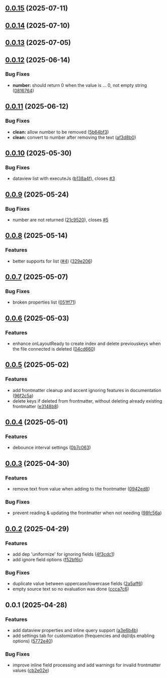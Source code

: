 ## [0.0.15](https://github.com/Mara-Li/obsidian-dataview-properties/compare/0.0.14...0.0.15) (2025-07-11)

## [0.0.14](https://github.com/Mara-Li/obsidian-dataview-properties/compare/0.0.13...0.0.14) (2025-07-10)

## [0.0.13](https://github.com/Mara-Li/obsidian-dataview-properties/compare/0.0.12...0.0.13) (2025-07-05)

## [0.0.12](https://github.com/Mara-Li/obsidian-dataview-properties/compare/0.0.11...0.0.12) (2025-06-14)
### Bug Fixes

* **number:** should return 0 when the value is ... 0, not empty string ([0816764](https://github.com/Mara-Li/obsidian-dataview-properties/commit/0816764cfe5329f6b34e1261e7ea5e90ddd754ab))

## [0.0.11](https://github.com/Mara-Li/obsidian-dataview-properties/compare/0.0.10...0.0.11) (2025-06-12)
### Bug Fixes

* **clean:** allow number to be removed ([5b64bf3](https://github.com/Mara-Li/obsidian-dataview-properties/commit/5b64bf3f0d1c2a7e8b899f15a4b12043d7483c3a))
* **clean:** convert to number after removing the text ([af3d8b0](https://github.com/Mara-Li/obsidian-dataview-properties/commit/af3d8b048a3f46ff8757c6d5553f19ea26913335))

## [0.0.10](https://github.com/Mara-Li/obsidian-dataview-properties/compare/0.0.9...0.0.10) (2025-05-30)
### Bug Fixes

* dataview list with executeJs ([b138a4f](https://github.com/Mara-Li/obsidian-dataview-properties/commit/b138a4f4fd726b13a7b879b648e4a303c161183a)), closes [#3](https://github.com/Mara-Li/obsidian-dataview-properties/issues/3)

## [0.0.9](https://github.com/Mara-Li/obsidian-dataview-properties/compare/0.0.8...0.0.9) (2025-05-24)
### Bug Fixes

* number are not returned ([21c9520](https://github.com/Mara-Li/obsidian-dataview-properties/commit/21c9520d4d4d4b55f86a44ed02f6ad58b71abedb)), closes [#5](https://github.com/Mara-Li/obsidian-dataview-properties/issues/5)

## [0.0.8](https://github.com/Mara-Li/obsidian-dataview-properties/compare/0.0.7...0.0.8) (2025-05-14)
### Features

* better supports for list ([#4](https://github.com/Mara-Li/obsidian-dataview-properties/issues/4)) ([329e206](https://github.com/Mara-Li/obsidian-dataview-properties/commit/329e20600a31993fde6295997f892c92c3cf918b))

## [0.0.7](https://github.com/Mara-Li/obsidian-dataview-properties/compare/0.0.6...0.0.7) (2025-05-07)
### Bug Fixes

* broken properties list ([051ff71](https://github.com/Mara-Li/obsidian-dataview-properties/commit/051ff715ea2af9adb80a6d3e1faa6c3be50d486e))

## [0.0.6](https://github.com/Mara-Li/obsidian-dataview-properties/compare/0.0.5...0.0.6) (2025-05-03)
### Features

* enhance onLayoutReady to create index and delete previouskeys when the file connected is deleted ([04cd660](https://github.com/Mara-Li/obsidian-dataview-properties/commit/04cd6609aaf740751f62150758c045def554d3e2))

## [0.0.5](https://github.com/Mara-Li/obsidian-dataview-properties/compare/0.0.4...0.0.5) (2025-05-02)
### Features

* add frontmatter cleanup and accent ignoring features in documentation ([96f2c5a](https://github.com/Mara-Li/obsidian-dataview-properties/commit/96f2c5a70412b421048232efda78e7964c290a89))
* delete keys if deleted from frontmatter, without deleting already existing frontmatter ([e3148b8](https://github.com/Mara-Li/obsidian-dataview-properties/commit/e3148b8bc3410d165d4e9db38928af192a79bfa5))

## [0.0.4](https://github.com/Mara-Li/obsidian-dataview-properties/compare/0.0.3...0.0.4) (2025-05-01)
### Features

* debounce interval settings ([0b7c063](https://github.com/Mara-Li/obsidian-dataview-properties/commit/0b7c0634ed91c404d934ebf699259923139f01af))

## [0.0.3](https://github.com/Mara-Li/obsidian-dataview-properties/compare/0.0.2...0.0.3) (2025-04-30)
### Features

* remove text from value when adding to the frontmatter ([0942ed8](https://github.com/Mara-Li/obsidian-dataview-properties/commit/0942ed8126e587efb2bc6a5dbf592b68182793f0))

### Bug Fixes

* prevent reading & updating the frontmatter when not needing ([98fc56a](https://github.com/Mara-Li/obsidian-dataview-properties/commit/98fc56a74c53c7c955f58c109639e44186c868d7))

## [0.0.2](https://github.com/Mara-Li/obsidian-dataview-properties/compare/0.0.1...0.0.2) (2025-04-29)
### Features

* add dep 'uniformize' for ignoring fields ([4f3cdc1](https://github.com/Mara-Li/obsidian-dataview-properties/commit/4f3cdc1c1e1a1d71dde0612bb5f0daa7d184bb82))
* add ignore field options ([f52bf6c](https://github.com/Mara-Li/obsidian-dataview-properties/commit/f52bf6c75e37ee79f9d320f1c8d7c97e36d05bbd))

### Bug Fixes

* duplicate value between uppercase/lowercase fields ([2a5aff6](https://github.com/Mara-Li/obsidian-dataview-properties/commit/2a5aff61d0dda9447beb364c4e4dec7909baa162))
* empty source text so no evaluation was done ([ccca7c6](https://github.com/Mara-Li/obsidian-dataview-properties/commit/ccca7c6b816a1d402e3fb92bff054c4cd58e8e70))

## 0.0.1 (2025-04-28)
### Features

* add dataview properties and inline query support ([a3e6b4b](https://github.com/Mara-Li/obsidian-dataview-properties/commit/a3e6b4bd9c1d3459526211d5e1984d9919836729))
* add settings tab for customization (frequencies and dql/djs enabling options) ([5772e40](https://github.com/Mara-Li/obsidian-dataview-properties/commit/5772e407edaef4ae8555737b77caf6ee24fbf87a))

### Bug Fixes

* improve inline field processing and add warnings for invalid frontmatter values ([cb2e02e](https://github.com/Mara-Li/obsidian-dataview-properties/commit/cb2e02eb75528ccb7e52f797972487823e339619))